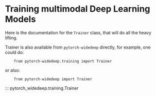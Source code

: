 # Training multimodal Deep Learning Models

Here is the documentation for the ``Trainer`` class, that will do all the heavy lifting.

Trainer is also available from ``pytorch-widedeep`` directly, for example, one could do:

```
	from pytorch-widedeep.training import Trainer
```

or also:

```
	from pytorch-widedeep import Trainer
```

::: pytorch_widedeep.training.Trainer
	<!-- selection:
		members:
			- fit
			- predict
			- predict_uncertainty
			- predict_proba
			- get_embeddings -->
